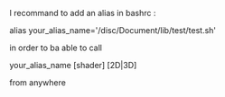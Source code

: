 I recommand to add an alias in bashrc :

alias your_alias_name='/disc/Document/lib/test/test.sh'

in order to ba able to call

your_alias_name [shader] [2D|3D]

from anywhere

